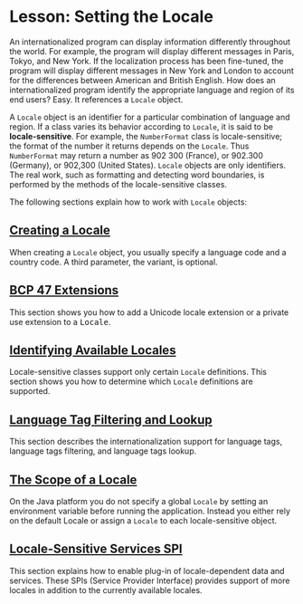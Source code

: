 
# Lesson: Setting the Locale

An internationalized program can display information differently throughout the world. For example, the program will display different messages in Paris, Tokyo, and New York. If the localization process has been fine-tuned, the program will display different messages in New York and London to account for the differences between American and British English. How does an internationalized program identify the appropriate language and region of its end users? Easy. It references a `Locale` object.

A `Locale` object is an identifier for a particular combination of language and region. If a class varies its behavior according to `Locale`, it is said to be **locale-sensitive**. For example, the `NumberFormat` class is locale-sensitive; the format of the number it returns depends on the `Locale`. Thus `NumberFormat` may return a number as 902 300 (France), or 902.300 (Germany), or 902,300 (United States). `Locale` objects are only identifiers. The real work, such as formatting and detecting word boundaries, is performed by the methods of the locale-sensitive classes.

The following sections explain how to work with `Locale` objects:

## [Creating a Locale](create.html)

When creating a `Locale` object, you usually specify a language code and a country code. A third parameter, the variant, is optional.

## [BCP 47 Extensions](extensions.html)


This section shows you how to add a Unicode locale extension or a private use extension to a <tt>Locale</tt>.

## [Identifying Available Locales](identify.html)

Locale-sensitive classes support only certain `Locale` definitions. This section shows you how to determine which `Locale` definitions are supported.

## [Language Tag Filtering and Lookup](matching.html)


This section describes the internationalization support for language tags, language tags filtering, and language tags lookup.

## [The Scope of a Locale](scope.html)

On the Java platform you do not specify a global `Locale` by setting an environment variable before running the application. Instead you either rely on the default Locale or assign a `Locale` to each locale-sensitive object.

## [Locale-Sensitive Services SPI](services.html)

This section explains how to enable plug-in of locale-dependent data and services. These SPIs (Service Provider Interface) provides support of more locales in addition to the currently available locales.
